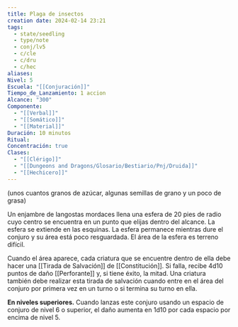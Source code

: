 ```yaml
---
title: Plaga de insectos
creation date: 2024-02-14 23:21
tags:
  - state/seedling
  - type/note
  - conj/lv5
  - c/cle
  - c/dru
  - c/hec
aliases: 
Nivel: 5
Escuela: "[[Conjuración]]"
Tiempo_de_Lanzamiento: 1 accion
Alcance: "300"
Componente:
  - "[[Verbal]]"
  - "[[Somático]]"
  - "[[Material]]"
Duración: 10 minutos
Ritual: 
Concentración: true
Clases:
  - "[[Clérigo]]"
  - "[[Dungeons and Dragons/Glosario/Bestiario/Pnj/Druida]]"
  - "[[Hechicero]]"
---
```

(unos cuantos granos de azúcar, algunas semillas de grano y un poco de grasa)

Un enjambre de langostas mordaces llena una esfera de 20 pies de radio cuyo centro se encuentra en un punto que elijas dentro del alcance. La esfera se extiende en las esquinas. La esfera permanece mientras dure el conjuro y su área está poco resguardada. El área de la esfera es terreno difícil.

Cuando el área aparece, cada criatura que se encuentre dentro de ella debe hacer una [[Tirada de Salvación]] de [[Constitución]]. Si falla, recibe 4d10 puntos de daño [[Perforante]] y, si tiene éxito, la mitad. Una criatura también debe realizar esta tirada de salvación cuando entre en el área del conjuro por primera vez en un turno o si termina su turno en ella.

**En niveles superiores.** Cuando lanzas este conjuro usando un espacio de conjuro de nivel 6 o superior, el daño aumenta en 1d10 por cada espacio por encima de nivel 5.